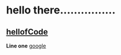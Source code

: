 # hello there................
## [hellofCode](hellof.md)
**Line one**
[google](https://www.google.com)
